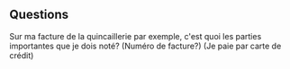 ## Questions

Sur ma facture de la quincaillerie par exemple, c'est quoi les parties importantes que je dois noté?
(Numéro de facture?) (Je paie par carte de crédit)
